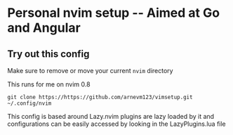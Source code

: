 # Personal nvim setup -- Aimed at Go and Angular

## Try out this config

Make sure to remove or move your current `nvim` directory

This runs for me on nvim 0.8

```
git clone https://https://github.com/arnevm123/vimsetup.git ~/.config/nvim
```

This config is based around Lazy.nvim plugins are lazy loaded by it and configurations can be easily accessed
by looking in the LazyPlugins.lua file
